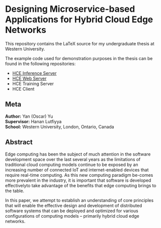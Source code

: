 # Designing Microservice-based Applications for Hybrid Cloud Edge Networks

This repository contains the LaTeX source for my undergraduate thesis at Western University.

The example code used for demonstration purposes in the thesis can be found in the following repositories:
- [HCE Inference Server](https://github.com/LordExodius/HCE-inference-server)
- [HCE Web Server](https://github.com/LordExodius/HCE-web-server)
- HCE Training Server
- HCE Client

## Meta
**Author:** Yan (Oscar) Yu\
**Supervisor:** Hanan Lutfiyya\
**School:** Western University, London, Ontario, Canada

## Abstract

Edge computing has been the subject of much attention in the software development space over the last several years as the limitations of traditional cloud computing models continue to be exposed by an increasing number of connected IoT and internet-enabled devices that require real-time computing. As this new computing paradigm be-comes more prevalent in the industry, it is important that software is developed effectivelyto take advantage of the benefits that edge computing brings to the table.

In this paper, we attempt to establish an understanding of core principles that will
enable the effective design and development of distributed software systems that can be
deployed and optimized for various configurations of computing models – primarily hybrid
cloud edge networks.